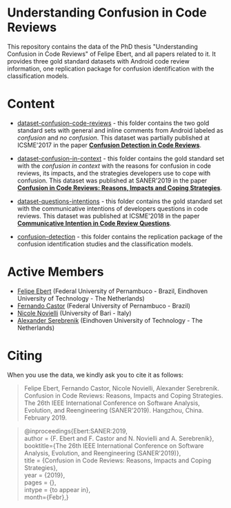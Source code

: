 # Understanding Confusion in Code Reviews

This repository contains the data of the PhD thesis "Understanding Confusion in Code Reviews" of Felipe Ebert, and all papers related to it. It provides three gold standard datasets with Android code review information, one replication package for confusion identification with the classification models.


# Content

- [dataset-confusion-code-reviews](https://github.com/felipeebert/confusion-code-reviews/tree/master/dataset-confusion-code-reviews) - this folder contains the two gold standard sets with general and inline comments from Android labeled as *confusion* and *no confusion*. This dataset was partially published at ICSME'2017 in the paper **[Confusion Detection in Code Reviews](https://felipeebert.github.io/publications/icsme2017.pdf)**.

- [dataset-confusion-in-context](https://github.com/felipeebert/confusion-code-reviews/tree/master/dataset-confusion-in-context) - this folder contains the gold standard set with the *confusion in context* with the reasons for confusion in code reviews, its impacts, and the strategies developers use to cope with confusion. This dataset was published at SANER'2019 in the paper **[Confusion in Code Reviews: Reasons, Impacts and Coping Strategies](https://felipeebert.github.io/publications/saner2019.pdf)**.

- [dataset-questions-intentions](https://github.com/felipeebert/confusion-code-reviews/tree/master/dataset-questions-intentions) - this folder contains the gold standard set with the communicative intentions of developers questions in code reviews. This dataset was published at ICSME'2018 in the paper **[Communicative Intention in Code Review Questions](https://felipeebert.github.io/publications/icsme2018.pdf)**.

- [confusion-detection](https://github.com/felipeebert/confusion-code-reviews/tree/master/confusion-detection) - this folder contains the replication package of the confusion identification studies and the classification models.


# Active Members

- [Felipe Ebert](https://felipeebert.github.io) (Federal University of Pernambuco - Brazil, Eindhoven University of Technology - The Netherlands)
- [Fernando Castor](https://sites.google.com/a/cin.ufpe.br/castor) (Federal University of Pernambuco - Brazil)
- [Nicole Novielli](http://collab.di.uniba.it/nicole) (University of Bari - Italy)
- [Alexander Serebrenik](http://www.win.tue.nl/~aserebre) (Eindhoven University of Technology - The Netherlands)


# Citing

When you use the data, we kindly ask you to cite it as follows:

> Felipe Ebert, Fernando Castor, Nicole Novielli, Alexander Serebrenik. Confusion in Code Reviews: Reasons, Impacts and Coping Strategies. The 26th IEEE International Conference on Software Analysis, Evolution, and Reengineering (SANER'2019). Hangzhou, China. February 2019.

> @inproceedings{Ebert:SANER:2019, <br />
	author = {F. Ebert and F. Castor and N. Novielli and A. Serebrenik}, <br />
	booktitle={The 26th IEEE International Conference on Software Analysis, Evolution, and Reengineering (SANER'2019)}, <br />
	title = {Confusion in Code Reviews: Reasons, Impacts and Coping Strategies}, <br />
	year = {2019}, <br />
	pages = {}, <br />
	intype = {to appear in}, <br />
	month={Febr},}
